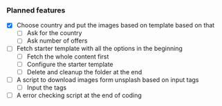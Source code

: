 
### Planned features

- [x] Choose country and put the images based on template based on that
    - [ ] Ask for the country
    - [ ] Ask number of offers
- [ ] Fetch starter template with all the options in the beginning
    - [ ] Fetch the whole content first
    - [ ] Configure the starter template
    - [ ] Delete and cleanup the folder at the end
- [ ] A script to download images form unsplash based on input tags
    - [ ] Input the tags
- [ ] A error checking script at the end of coding
